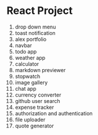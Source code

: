 # React Project
1) drop down menu
2) toast notification
3) alex portfolio
4) navbar
5) todo app
6) weather app
7) calculator
8) markdown previewer
9) stopwatch
10) image gallery
11) chat app
12) currency converter
13) github user search
14) expense tracker
15) authorization and authentication
16) file uploader
17) quote generator
